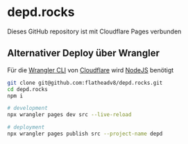 # depd.rocks

Dieses GitHub repository ist mit Cloudflare Pages verbunden

## Alternativer Deploy über Wrangler

Für die [Wrangler CLI](https://github.com/cloudflare/wrangler) von [Cloudflare](https://developers.cloudflare.com/workers/wrangler/) wird [NodeJS](https://nodejs.org/en/download/) benötigt

```bash
git clone git@github.com:flatheadv8/depd.rocks.git
cd depd.rocks
npm i

# development
npx wrangler pages dev src --live-reload

# deployment
npx wrangler pages publish src --project-name depd

```
